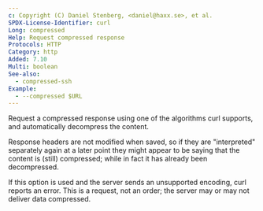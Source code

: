```yaml
---
c: Copyright (C) Daniel Stenberg, <daniel@haxx.se>, et al.
SPDX-License-Identifier: curl
Long: compressed
Help: Request compressed response
Protocols: HTTP
Category: http
Added: 7.10
Multi: boolean
See-also:
  - compressed-ssh
Example:
  - --compressed $URL
---
```


Request a compressed response using one of the algorithms curl supports, and
automatically decompress the content.

Response headers are not modified when saved, so if they are "interpreted"
separately again at a later point they might appear to be saying that the
content is (still) compressed; while in fact it has already been decompressed.

If this option is used and the server sends an unsupported encoding, curl
reports an error. This is a request, not an order; the server may or may not
deliver data compressed.
